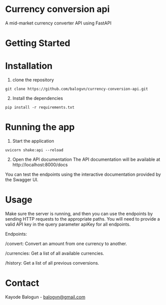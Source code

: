 # Currency conversion api
 A mid-market currency converter API using FastAPI
 
# Getting Started

 # Installation
 1. clone the repository
 
 `git clone https://github.com/balogvn/currency-conversion-api.git`
 
 2. Install the dependencies
 
 `pip install -r requirements.txt`
 
# Running the app
1. Start the application

`uvicorn shake:api --reload`

2. Open the API documentation
The API documentation will be available at http://localhost:8000/docs

You can test the endpoints using the interactive documentation provided by the Swagger UI.

# Usage
Make sure the server is running, and then you can use the endpoints by sending HTTP requests to the appropriate paths. You will need to provide a valid API key in the query parameter apiKey for all endpoints.

Endpoints:

/convert: Convert an amount from one currency to another.

/currencies: Get a list of all available currencies.

/history: Get a list of all previous conversions.

# Contact
Kayode Balogun - balogvn@gmail.com



